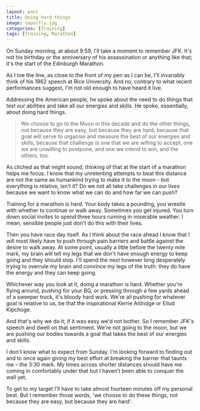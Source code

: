 ```yaml
---
layout: post
title: Doing hard things
image: vaporfly.jpg
categories: [Training]
tags: [Training, Marathon]
---
```


On Sunday morning, at about 9:59, I'll take a moment to remember JFK. It's not his birthday or the anniversary of his assassination or anything like that; it's the start of the Edinburgh Marathon. 

As I toe the line, as close to the front of my pen as I can be, I'll invariably think of his 1962 speech at Rice University. And no, contrary to what recent performances suggest, I'm not old enough to have heard it live.

Addressing the American people, he spoke about the need to do things that test our abilities and take all our energies and skills. He spoke, essentially, about doing hard things.

>We choose to go to the Moon in this decade and do the other things, not because they are easy, but because they are hard; because that goal will serve to organise and measure the best of our energies and skills, because that challenge is one that we are willing to accept, one we are unwilling to postpone, and one we intend to win, and the others, too.

As cliched as that might sound, thinking of that at the start of a marathon helps me focus. I know that my unrelenting attempts to beat this distance are not the same as humankind trying to make it to the moon - but everything is relative, isn't it? Do we not all take challenges in our lives because we want to know what we can do and how far we can push?

Training for a marathon is hard. Your body takes a pounding, you wrestle with whether to continue or walk away. Sometimes you get injured. You turn down social invites to spend three hours running in miserable weather. I mean, sensible people just don't do this with their lives. 

Then you have race day itself. As I think about the race ahead I know that I will most likely have to push through pain barriers and battle against the desire to walk away. At some point, usually a little before the twenty mile mark, my brain will tell my legs that we don't have enough energy to keep going and they should stop. I'll spend the next however long desperately trying to overrule my brain and convince my legs of the truth: they do have the energy and they can keep going.

Whichever way you look at it, doing a marathon is hard. Whether you're flying around, pushing for your BQ, or pressing through a few yards ahead of a sweeper truck, it's bloody hard work. We're all pushing for whatever goal is relative to us, be that the inspirational Kerrie Aldridge or Eliud Kipchoge.

And that's why we do it; if it was easy we'd not bother. So I remember JFK's speech and dwell on that sentiment. We're not going to the moon, but we are pushing our bodies towards a goal that takes the best of our energies and skills.

I don't know what to expect from Sunday. I'm looking forward to finding out and to once again giving my best effort at breaking the barrier that taunts me – the 3:30 mark. My times across shorter distances should have me coming in comfortably under that but I haven't been able to conquer the wall yet. 

To get to my target I'll have to take almost fourteen minutes off my personal best. But I remember those words, 'we choose to do these things, not because they are easy, but because they are hard'.
